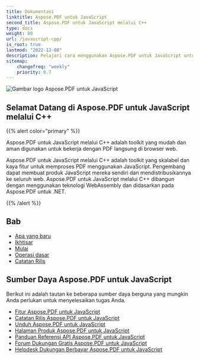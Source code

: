 ```yaml
---
title: Dokumentasi
linktitle: Aspose.PDF untuk JavaScript
second_title: Aspose.PDF untuk JavaScript melalui C++
type: docs
weight: 80
url: /javascript-cpp/
is_root: true
lastmod: "2022-12-08"
description: Pelajari cara menggunakan Aspose.PDF untuk JavaScript untuk membuat aplikasi pemrosesan dokumen PDF di browser.
sitemap:
    changefreq: "weekly"
    priority: 0.7
---
```

![Gambar logo Aspose.PDF untuk JavaScript](aspose_pdf-for-javascript-cpp.png)

<h2>Selamat Datang di Aspose.PDF untuk JavaScript melalui C++</h2>

{{% alert color="primary" %}}

Aspose.PDF untuk JavaScript melalui C++ adalah toolkit yang mudah dan aman digunakan untuk bekerja dengan PDF langsung di browser web.

Aspose.PDF untuk JavaScript melalui C++ adalah toolkit yang skalabel dan kaya fitur untuk memproses PDF menggunakan JavaScript. Pengembang dapat membuat produk JavaScript mereka sendiri dan mendistribusikannya ke seluruh web. Aspose.PDF untuk JavaScript melalui C++ dibangun dengan menggunakan teknologi WebAssembly dan didasarkan pada Aspose.PDF untuk .NET.

{{% /alert %}}

<h2>Bab</h2>

- [Apa yang baru](/pdf/javascript-cpp/whatsnew/)
- [Ikhtisar](/pdf/javascript-cpp/overview/)
- [Mulai](/pdf/javascript-cpp/get-started/)
- [Operasi dasar](/pdf/javascript-cpp/basic-operations/)
- [Catatan Rilis](https://releases.aspose.com/pdf/javascriptcpp/release-notes/)

<h2>Sumber Daya Aspose.PDF untuk JavaScript</h2>

Berikut ini adalah tautan ke beberapa sumber daya berguna yang mungkin Anda perlukan untuk menyelesaikan tugas Anda.

- [Fitur Aspose.PDF untuk JavaScript](/pdf/javascript-cpp/key-features/)
- [Catatan Rilis Aspose.PDF untuk JavaScript](https://releases.aspose.com/pdf/javascriptcpp/release-notes/)
- [Unduh Aspose.PDF untuk JavaScript](https://releases.aspose.com/pdf/javascriptcpp/)
- [Halaman Produk Aspose.PDF untuk JavaScript](https://products.aspose.com/pdf/javascript-cpp/)
- [Panduan Referensi API Aspose.PDF untuk JavaScript](https://reference.aspose.com/pdf/javascript-cpp/)
- [Forum Dukungan Gratis Aspose.PDF untuk JavaScript](https://forum.aspose.com/c/pdf/10)
- [Helpdesk Dukungan Berbayar Aspose.PDF untuk JavaScript](https://helpdesk.aspose.com/)